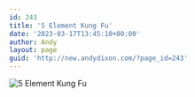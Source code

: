 ```yaml
---
id: 243
title: '5 Element Kung Fu'
date: '2023-03-17T13:45:10+00:00'
author: Andy
layout: page
guid: 'http://new.andydixon.com/?page_id=243'
---
```


![5 Element Kung Fu](https://i0.wp.com/assets.g8x2.ldn.idrivee2-23.com/posters/5%20Element%20Kung%20Fu%2001.jpg?w=1200&ssl=1 "5 Element Kung Fu")